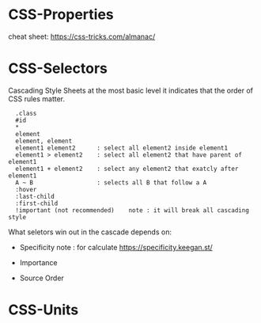 ﻿# CSS-Properties
   cheat sheet: https://css-tricks.com/almanac/
# CSS-Selectors
   Cascading Style Sheets at the most basic level it indicates that the order of CSS rules matter. 
      
      .class
      #id
      *
      element
      element, element
      element1 element2      : select all element2 inside element1
      element1 > element2    : select all element2 that have parent of element1
      element1 + element2    : select any element2 that exatcly after element1
      A ~ B                  : selects all B that follow a A
      :hover
      :last-child
      :first-child
      !important (not recommended)    note : it will break all cascading style
   What seletors win out in the cascade depends on:
   
   - Specificity       note : for calculate https://specificity.keegan.st/
   
   - Importance
   
   - Source Order
# CSS-Units
